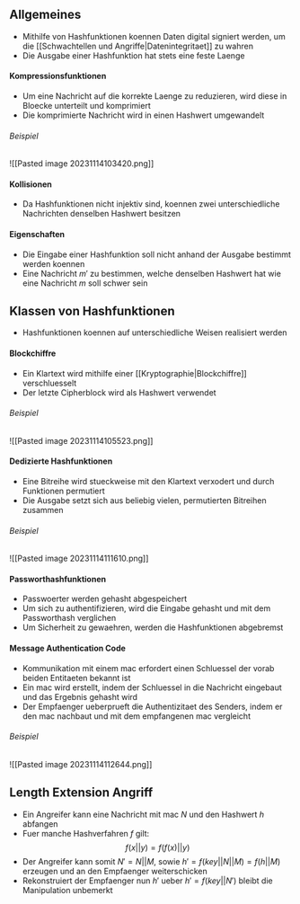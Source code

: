 ## Allgemeines
- Mithilfe von Hashfunktionen koennen Daten digital signiert werden, um die [[Schwachtellen und Angriffe|Datenintegritaet]] zu wahren
- Die Ausgabe einer Hashfunktion hat stets eine feste Laenge
#### Kompressionsfunktionen
- Um eine Nachricht auf die korrekte Laenge zu reduzieren, wird diese in Bloecke unterteilt und komprimiert
- Die komprimierte Nachricht wird in einen Hashwert umgewandelt
###### Beispiel
![[Pasted image 20231114103420.png]]
#### Kollisionen
- Da Hashfunktionen nicht injektiv sind, koennen zwei unterschiedliche Nachrichten denselben Hashwert besitzen
#### Eigenschaften
- Die Eingabe einer Hashfunktion soll nicht anhand der Ausgabe bestimmt werden koennen
- Eine Nachricht $m'$ zu bestimmen, welche denselben Hashwert hat wie eine Nachricht $m$ soll schwer sein
## Klassen von Hashfunktionen
- Hashfunktionen koennen auf unterschiedliche Weisen realisiert werden
#### Blockchiffre
- Ein Klartext wird mithilfe einer [[Kryptographie|Blockchiffre]] verschluesselt
- Der letzte Cipherblock wird als Hashwert verwendet
###### Beispiel
![[Pasted image 20231114105523.png]]
#### Dedizierte Hashfunktionen
- Eine Bitreihe wird stueckweise mit den Klartext verxodert und durch Funktionen permutiert
- Die Ausgabe setzt sich aus beliebig vielen, permutierten Bitreihen zusammen
###### Beispiel
![[Pasted image 20231114111610.png]]
#### Passworthashfunktionen
- Passwoerter werden gehasht abgespeichert
- Um sich zu authentifizieren, wird die Eingabe gehasht und mit dem Passworthash verglichen
- Um Sicherheit zu gewaehren, werden die Hashfunktionen abgebremst
#### Message Authentication Code
- Kommunikation mit einem mac erfordert einen Schluessel der vorab beiden Entitaeten bekannt ist
- Ein mac wird erstellt, indem der Schluessel in die Nachricht eingebaut und das Ergebnis gehasht wird
- Der Empfaenger ueberprueft die Authentizitaet des Senders, indem er den mac nachbaut und mit dem empfangenen mac vergleicht
###### Beispiel
![[Pasted image 20231114112644.png]]
## Length Extension Angriff
- Ein Angreifer kann eine Nachricht mit mac $N$ und den Hashwert $h$ abfangen
- Fuer manche Hashverfahren $f$ gilt:
$$f(x||y) = f(f(x)||y)$$
- Der Angreifer kann somit $N' = N||M$, sowie $h' = f(key||N||M) = f(h||M)$ erzeugen und an den Empfaenger weiterschicken
- Rekonstruiert der Empfaenger nun $h'$ ueber $h' = f(key||N')$ bleibt die Manipulation unbemerkt